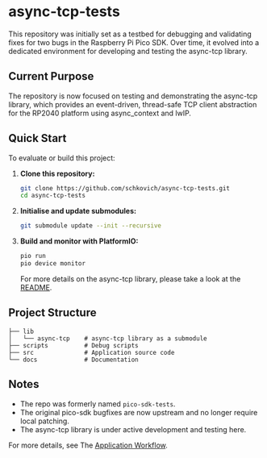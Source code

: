 # async-tcp-tests

This repository was initially set as a testbed for debugging and validating fixes for two bugs in the Raspberry Pi Pico SDK. Over time, it evolved into a dedicated environment for developing and testing the async-tcp library.

## Current Purpose

The repository is now focused on testing and demonstrating the async-tcp library, which provides an event-driven, thread-safe TCP client abstraction for the RP2040 platform using async_context and lwIP.

## Quick Start

To evaluate or build this project:

1. **Clone this repository:**

   ```sh
   git clone https://github.com/schkovich/async-tcp-tests.git
   cd async-tcp-tests
   ```

2. **Initialise and update submodules:**

   ```sh
   git submodule update --init --recursive
   ```

3. **Build and monitor with PlatformIO:**

   ```sh
   pio run
   pio device monitor
   ```

   For more details on the async-tcp library, please take a look at the [README]([schkovich/async-tcp/README.md](https://github.com/schkovich/async-tcp/blob/master/README.md)).

## Project Structure

```plaintext
├── lib
│   └── async-tcp    # async-tcp library as a submodule
├── scripts          # Debug scripts
├── src              # Application source code
└── docs             # Documentation
```

## Notes
- The repo was formerly named `pico-sdk-tests`.
- The original pico-sdk bugfixes are now upstream and no longer require local patching.
- The async-tcp library is under active development and testing here.

For more details, see The [Application Workflow](docs/workflow.md).
